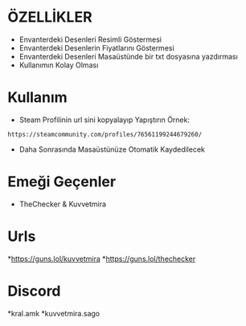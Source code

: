 # ÖZELLİKLER
* Envanterdeki Desenleri Resimli Göstermesi
* Envanterdeki Desenlerin Fiyatlarını Göstermesi
* Envanterdeki Desenleri Masaüstünde bir txt dosyasına yazdırması
* Kullanımın Kolay Olması

# Kullanım
* Steam Profilinin url sini kopyalayıp Yapıştırın Örnek:
```
https://steamcommunity.com/profiles/76561199244679260/

```
* Daha Sonrasında Masaüstünüze Otomatik Kaydedilecek

# Emeği Geçenler
* TheChecker & Kuvvetmira

# Urls
*https://guns.lol/kuvvetmira
*https://guns.lol/thechecker

# Discord
*kral.amk
*kuvvetmira.sago

